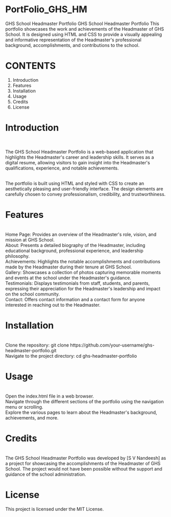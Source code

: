 # PortFolio_GHS_HM
GHS School Headmaster Portfolio
GHS School Headmaster Portfolio
This portfolio showcases the work and achievements of the Headmaster of GHS School. It is designed using HTML and CSS to provide a visually appealing and informative representation of the Headmaster's professional background, accomplishments, and contributions to the school.

# CONTENTS<br>
1. Introduction<br>
2. Features<br>
3. Installation<br>
4. Usage<br>
5. Credits<br>
6. License<br>

# Introduction
<br>
<p>The GHS School Headmaster Portfolio is a web-based application that highlights the Headmaster's career and leadership skills. It serves as a digital resume, allowing visitors to gain insight into the Headmaster's qualifications, experience, and notable achievements.</p><br>
The portfolio is built using HTML and styled with CSS to create an aesthetically pleasing and user-friendly interface. The design elements are carefully chosen to convey professionalism, credibility, and trustworthiness.

# Features<br>
<br>
Home Page: Provides an overview of the Headmaster's role, vision, and mission at GHS School.<br>
About: Presents a detailed biography of the Headmaster, including educational background, professional experience, and leadership philosophy.<br>
Achievements: Highlights the notable accomplishments and contributions made by the Headmaster during their tenure at GHS School.<br>
Gallery: Showcases a collection of photos capturing memorable moments and events at the school under the Headmaster's guidance.<br>
Testimonials: Displays testimonials from staff, students, and parents, expressing their appreciation for the Headmaster's leadership and impact on the school community.<br>
Contact: Offers contact information and a contact form for anyone interested in reaching out to the Headmaster.

# Installation<br>
<br>
Clone the repository: git clone https://github.com/your-username/ghs-headmaster-portfolio.git<br>
Navigate to the project directory: cd ghs-headmaster-portfolio

# Usage<br>
<br>
Open the index.html file in a web browser.<br>
Navigate through the different sections of the portfolio using the navigation menu or scrolling.<br>
Explore the various pages to learn about the Headmaster's background, achievements, and more.

# Credits<br>
<br>
The GHS School Headmaster Portfolio was developed by [S V Nandeesh] as a project for showcasing the accomplishments of the Headmaster of GHS School. The project would not have been possible without the support and guidance of the school administration.

# License<br>
This project is licensed under the MIT License. 
